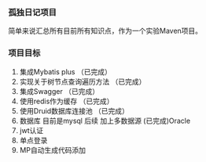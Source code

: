 ### 孤独日记项目
简单来说汇总所有目前所有知识点，作为一个实验Maven项目。
### 项目目标
1. 集成Mybatis plus （已完成）
2. 实现关于树节点查询遍历方法 （已完成）
3. 集成Swagger （已完成）
4. 使用redis作为缓存 （已完成）
5. 使用Druid数据库连接池  （已完成）
6. 数据库 目前是mysql 后续 加上多数据源 (已完成)Oracle 
7. jwt认证
8. 单点登录 
9. MP自动生成代码添加